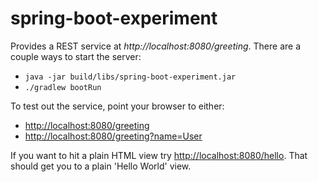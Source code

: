 # spring-boot-experiment

Provides a REST service at *http://localhost:8080/greeting*.  There are a couple ways to start the server:

* `java -jar build/libs/spring-boot-experiment.jar`
* `./gradlew bootRun`

To test out the service, point your browser to either:

* [http://localhost:8080/greeting](http://localhost:8080/greeting)
* [http://localhost:8080/greeting?name=User]( http://localhost:8080/greeting?name=User)

If you want to hit a plain HTML view try [http://localhost:8080/hello](http://localhost:8080/hello).  That should get you
to a plain 'Hello World' view.
